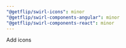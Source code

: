 ```yaml
---
"@getflip/swirl-icons": minor
"@getflip/swirl-components-angular": minor
"@getflip/swirl-components-react": minor
---
```


Add icons
